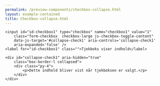```yaml
--- 
permalink: /preview-components/checkbox-collapse.html
layout: example-contained 
title: Checkbox-collapse.html
---
```

<div class="form-group">

    <input id="id-checkbox1" type="checkbox" name="checkbox1" value="1"
        class="form-checkbox  checkbox-large js-checkbox-toggle-content"
        data-js-target='#collapse-check1' aria-controls='collapse-check1'
        aria-expanded='false' />
    <label for="id-checkbox1" class="">Tjekboks viser indhold</label>

    <div id="collapse-check1" aria-hidden="true"
        class="box-border-l collapsed">
        <div class="py-4">
            <p>Dette indhold bliver vist når tjekboksen er valgt.</p>
        </div>
    </div>
</div>